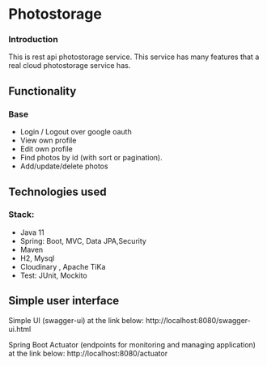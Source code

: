 # Photostorage
### Introduction
This is rest api photostorage service. This service has many features that a real cloud photostorage service has.
 
## Functionality
### Base
* Login / Logout over google oauth
* View own profile
* Edit own profile
* Find photos by id (with sort or pagination).
* Add/update/delete photos
## Technologies used
### Stack:
* Java 11
* Spring: Boot, MVC, Data JPA,Security
* Maven
* H2, Mysql
* Cloudinary , Apache TiKa
* Test: JUnit, Mockito


## Simple user interface
 Simple UI (swagger-ui) at the link below:
 http://localhost:8080/swagger-ui.html

 Spring Boot Actuator (endpoints for monitoring and managing application) at the link below:
 http://localhost:8080/actuator
